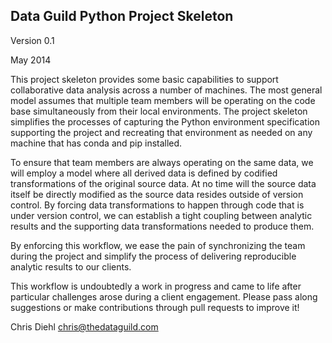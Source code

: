 Data Guild Python Project Skeleton
----------------------------------

Version 0.1

May 2014

This project skeleton provides some basic capabilities to support 
collaborative data analysis across a number of machines. The most 
general model assumes that multiple team members will be operating
on the code base simultaneously from their local environments. 
The project skeleton simplifies the processes of capturing the 
Python environment specification supporting the project and 
recreating that environment as needed on any machine that has
conda and pip installed. 

To ensure that team members are always operating on the same data, 
we will employ a model where all derived data is defined by 
codified transformations of the original source data. At no time 
will the source data itself be directly modified as the source data 
resides outside of version control. By forcing data transformations 
to happen through code that is under version control, we can 
establish a tight coupling between analytic results and the 
supporting data transformations needed to produce them.

By enforcing this workflow, we ease the pain of synchronizing the 
team during the project and simplify the process of delivering 
reproducible analytic results to our clients.

This workflow is undoubtedly a work in progress and came to life 
after particular challenges arose during a client engagement. 
Please pass along suggestions or make contributions through pull 
requests to improve it!

Chris Diehl
chris@thedataguild.com